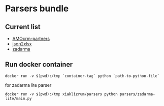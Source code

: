 # Parsers bundle
## Current list
* [AMOcrm-partners](parsers/amocrm-partners)
* [json2xlsx](parsers/json2xlsx)
* [zadarma](parsers/zadarma-lite)
## Run docker container
```
docker run -v $(pwd):/tmp `container-tag` python `path-to-python-file`
```
for zadarma lite parser
```
docker run -v $(pwd):/tmp xiaklizrum/parsers python parsers/zadarma-lite/main.py
```